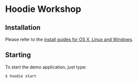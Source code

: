 # Hoodie Workshop

## Installation

Please refer to the [install guides for OS X, Linux and Windows](http://hood.ie/#installation).

## Starting

To start the demo application, just type:

    $ hoodie start

